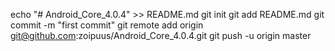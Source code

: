 echo "# Android_Core_4.0.4" >> README.md
git init
git add README.md
git commit -m "first commit"
git remote add origin git@github.com:zoipuus/Android_Core_4.0.4.git
git push -u origin master

